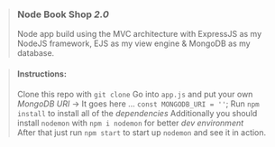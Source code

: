 > ### Node Book Shop _2.0_
> Node app build using the MVC architecture with ExpressJS as my NodeJS framework, EJS as my view engine &amp; MongoDB as my database.

> #### Instructions:
> Clone this repo with `git clone`
> Go into `app.js` and put your own *MongoDB URI* -> It goes here ... `const MONGODB_URI = ''`;
> Run `npm install` to install all of the _dependencies_
> Additionally you should install `nodemon` with `npm i nodemon` for better _dev environment_  
> After that just run `npm start` to start up `nodemon` and see it in action.
